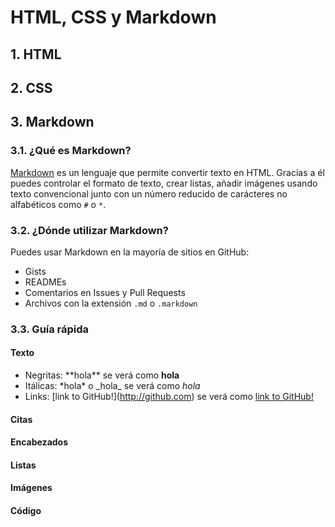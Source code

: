 # HTML, CSS y Markdown

## 1. HTML

## 2. CSS

## 3. Markdown

### 3.1. ¿Qué es Markdown?

[Markdown](http://daringfireball.net/projects/markdown/) es un lenguaje que permite convertir texto en HTML. Gracias a él puedes controlar el formato de texto, crear listas, añadir imágenes usando texto convencional junto con un número reducido de carácteres no alfabéticos como `#` o `*`.

### 3.2. ¿Dónde utilizar Markdown?

Puedes usar Markdown en la mayoría de sitios en GitHub:

* Gists
* READMEs
* Comentarios en Issues y Pull Requests
* Archivos con la extensión `.md` o `.markdown`

### 3.3. Guía rápida

#### Texto

* Negritas: \*\*hola\*\* se verá como **hola**
* Itálicas: \*hola\* o \_hola\_ se verá como _hola_
* Links: \[link to GitHub!\](http://github.com) se verá como [link to GitHub!](http://github.com)

#### Citas

#### Encabezados

#### Listas

#### Imágenes

#### Código





